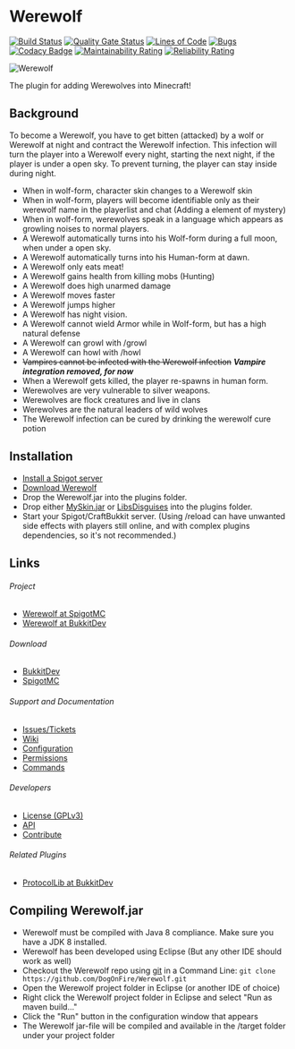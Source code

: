 Werewolf
======

[![Build Status](https://travis-ci.com/DoggyCraftDK/Werewolf.svg?branch=master)](https://travis-ci.com/DoggyCraftDK/Werewolf)
[![Quality Gate Status](https://sonarcloud.io/api/project_badges/measure?project=DogOnFire_Werewolf&metric=alert_status)](https://sonarcloud.io/dashboard?id=DogOnFire_Werewolf)
[![Lines of Code](https://sonarcloud.io/api/project_badges/measure?project=DogOnFire_Werewolf&metric=ncloc)](https://sonarcloud.io/dashboard?id=DogOnFire_Werewolf)
[![Bugs](https://sonarcloud.io/api/project_badges/measure?project=DogOnFire_Werewolf&metric=bugs)](https://sonarcloud.io/dashboard?id=DogOnFire_Werewolf)
[![Codacy Badge](https://api.codacy.com/project/badge/Grade/8296799b90684dbe8745823d38e26bf0)](https://www.codacy.com/app/Fido2603/Werewolf?utm_source=github.com&amp;utm_medium=referral&amp;utm_content=DoggyCraftDK/Werewolf&amp;utm_campaign=Badge_Grade)
[![Maintainability Rating](https://sonarcloud.io/api/project_badges/measure?project=DogOnFire_Werewolf&metric=sqale_rating)](https://sonarcloud.io/dashboard?id=DogOnFire_Werewolf)
[![Reliability Rating](https://sonarcloud.io/api/project_badges/measure?project=DogOnFire_Werewolf&metric=reliability_rating)](https://sonarcloud.io/dashboard?id=DogOnFire_Werewolf)

![Werewolf](https://raw.githubusercontent.com/DoggyCraftDK/Werewolf/master/img/Werewolf.jpg)

The plugin for adding Werewolves into Minecraft!

Background
---------
To become a Werewolf, you have to get bitten (attacked) by a wolf or Werewolf at night and contract the Werewolf infection. This infection will turn the player into a Werewolf every night, starting the next night, if the player is under a open sky. To prevent turning, the player can stay inside during night.

*	When in wolf-form, character skin changes to a Werewolf skin
*	When in wolf-form, players will become identifiable only as their werewolf name in the playerlist and chat (Adding a element of mystery)
*	When in wolf-form, werewolves speak in a language which appears as growling noises to normal players.
*	A Werewolf automatically turns into his Wolf-form during a full moon, when under a open sky.
*	A Werewolf automatically turns into his Human-form at dawn.
*	A Werewolf only eats meat!
*	A Werewolf gains health from killing mobs (Hunting)
*	A Werewolf does high unarmed damage
*	A Werewolf moves faster
*	A Werewolf jumps higher
*	A Werewolf has night vision.
*	A Werewolf cannot wield Armor while in Wolf-form, but has a high natural defense
*	A Werewolf can growl with /growl
*	A Werewolf can howl with /howl
*	~~Vampires cannot be infected with the Werewolf infection~~ **_Vampire integration removed, for now_**
*	When a Werewolf gets killed, the player re-spawns in human form.
*	Werewolves are very vulnerable to silver weapons.
*	Werewolves are flock creatures and live in clans
*	Werewolves are the natural leaders of wild wolves
*	The Werewolf infection can be cured by drinking the werewolf cure potion

Installation
---------
*	[Install a Spigot server](https://github.com/DogOnFire/Werewolf/#obtain-a-build-of-spigot)
*	[Download Werewolf](https://github.com/DogOnFire/Werewolf/#download)
*	Drop the Werewolf.jar into the plugins folder.
*	Drop either [MySkin.jar](https://www.spigotmc.org/resources/myskin-1-8-1-14-4.52303/) or [LibsDisguises](https://www.spigotmc.org/resources/libs-disguises.32453/) into the plugins folder.
*	Start your Spigot/CraftBukkit server. (Using /reload can have unwanted side effects with players still online, and with complex plugins dependencies, so it's not recommended.)

Links
---------

###### Project
*	[Werewolf at SpigotMC](https://www.spigotmc.org/resources/werewolf.7442/)
*	[Werewolf at BukkitDev](https://dev.bukkit.org/bukkit-plugins/werewolf/)

###### Download
*	[BukkitDev](https://dev.bukkit.org/projects/werewolf/files/)
*	[SpigotMC](https://www.spigotmc.org/resources/werewolf.7442/updates)

###### Support and Documentation
*	[Issues/Tickets](https://github.com/DogOnFire/Issues/issues)
*	[Wiki](https://github.com/DogOnFire/Docs/wiki)
*	[Configuration](https://github.com/DogOnFire/Werewolf/wiki/Configuration)
*	[Permissions](https://github.com/DogOnFire/Werewolf/wiki/Permissions)
*	[Commands](https://github.com/DogOnFire/Werewolf/wiki/Commands)

###### Developers
*	[License (GPLv3)](https://github.com/DogOnFire/Werewolf/blob/master/LICENSE.txt)
*	[API](https://github.com/DogOnFire/Docs/wiki/API)
*	[Contribute](https://github.com/DogOnFire/Werewolf/blob/master/CONTRIBUTING.md)

###### Related Plugins
*	[ProtocolLib at BukkitDev](https://dev.bukkit.org/bukkit-plugins/protocollib)

Compiling Werewolf.jar
---------
*	Werewolf must be compiled with Java 8 compliance. Make sure you have a JDK 8 installed.
*	Werewolf has been developed using Eclipse (But any other IDE should work as well)
*	Checkout the Werewolf repo using [git](https://git-scm.com/downloads) in a Command Line: `git clone https://github.com/DogOnFire/Werewolf.git`
*	Open the Werewolf project folder in Eclipse (or another IDE of choice)
*	Right click the Werewolf project folder in Eclipse and select "Run as maven build..."
*	Click the "Run" button in the configuration window that appears
*	The Werewolf jar-file will be compiled and available in the /target folder under your project folder
